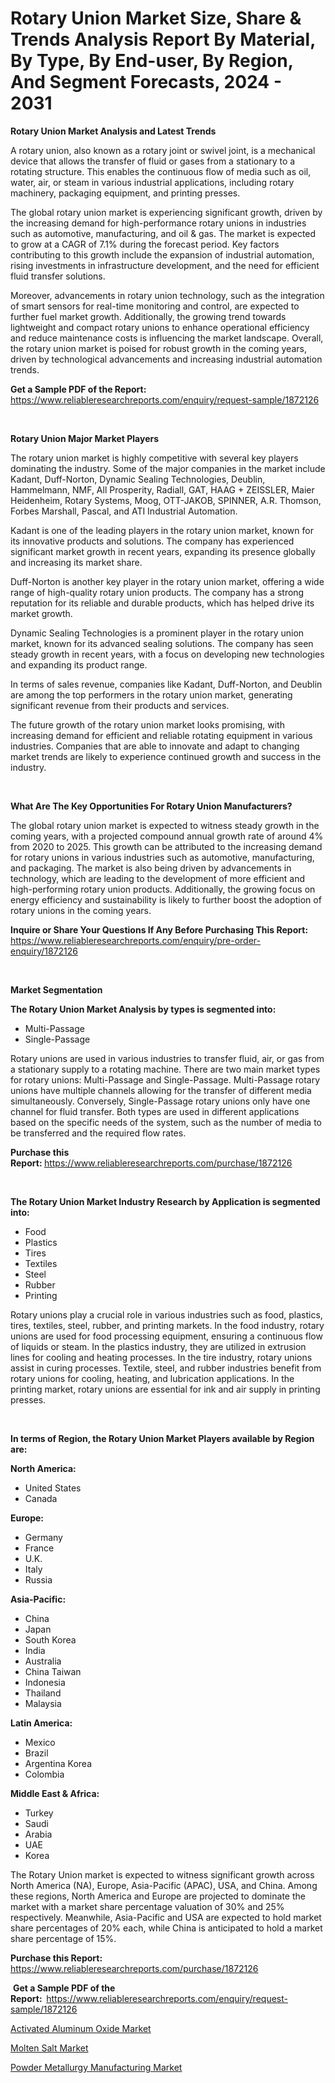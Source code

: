 <p><h1>Rotary Union Market Size, Share & Trends Analysis Report By Material, By Type, By End-user, By Region, And Segment Forecasts, 2024 - 2031</h1></p><p><strong>Rotary Union Market Analysis and Latest Trends</strong></p>
<p><p>A rotary union, also known as a rotary joint or swivel joint, is a mechanical device that allows the transfer of fluid or gases from a stationary to a rotating structure. This enables the continuous flow of media such as oil, water, air, or steam in various industrial applications, including rotary machinery, packaging equipment, and printing presses.</p><p>The global rotary union market is experiencing significant growth, driven by the increasing demand for high-performance rotary unions in industries such as automotive, manufacturing, and oil & gas. The market is expected to grow at a CAGR of 7.1% during the forecast period. Key factors contributing to this growth include the expansion of industrial automation, rising investments in infrastructure development, and the need for efficient fluid transfer solutions.</p><p>Moreover, advancements in rotary union technology, such as the integration of smart sensors for real-time monitoring and control, are expected to further fuel market growth. Additionally, the growing trend towards lightweight and compact rotary unions to enhance operational efficiency and reduce maintenance costs is influencing the market landscape. Overall, the rotary union market is poised for robust growth in the coming years, driven by technological advancements and increasing industrial automation trends.</p></p>
<p><strong>Get a Sample PDF of the Report:&nbsp;</strong> <a href="https://www.reliableresearchreports.com/enquiry/request-sample/1872126">https://www.reliableresearchreports.com/enquiry/request-sample/1872126</a></p>
<p>&nbsp;</p>
<p><strong>Rotary Union Major Market Players</strong></p>
<p><p>The rotary union market is highly competitive with several key players dominating the industry. Some of the major companies in the market include Kadant, Duff-Norton, Dynamic Sealing Technologies, Deublin, Hammelmann, NMF, All Prosperity, Radiall, GAT, HAAG + ZEISSLER, Maier Heidenheim, Rotary Systems, Moog, OTT-JAKOB, SPINNER, A.R. Thomson, Forbes Marshall, Pascal, and ATI Industrial Automation.</p><p>Kadant is one of the leading players in the rotary union market, known for its innovative products and solutions. The company has experienced significant market growth in recent years, expanding its presence globally and increasing its market share.</p><p>Duff-Norton is another key player in the rotary union market, offering a wide range of high-quality rotary union products. The company has a strong reputation for its reliable and durable products, which has helped drive its market growth.</p><p>Dynamic Sealing Technologies is a prominent player in the rotary union market, known for its advanced sealing solutions. The company has seen steady growth in recent years, with a focus on developing new technologies and expanding its product range.</p><p>In terms of sales revenue, companies like Kadant, Duff-Norton, and Deublin are among the top performers in the rotary union market, generating significant revenue from their products and services.</p><p>The future growth of the rotary union market looks promising, with increasing demand for efficient and reliable rotating equipment in various industries. Companies that are able to innovate and adapt to changing market trends are likely to experience continued growth and success in the industry.</p></p>
<p>&nbsp;</p>
<p><strong>What Are The Key Opportunities For Rotary Union Manufacturers?</strong></p>
<p><p>The global rotary union market is expected to witness steady growth in the coming years, with a projected compound annual growth rate of around 4% from 2020 to 2025. This growth can be attributed to the increasing demand for rotary unions in various industries such as automotive, manufacturing, and packaging. The market is also being driven by advancements in technology, which are leading to the development of more efficient and high-performing rotary union products. Additionally, the growing focus on energy efficiency and sustainability is likely to further boost the adoption of rotary unions in the coming years.</p></p>
<p><strong>Inquire or Share Your Questions If Any Before Purchasing This Report:</strong> <a href="https://www.reliableresearchreports.com/enquiry/pre-order-enquiry/1872126">https://www.reliableresearchreports.com/enquiry/pre-order-enquiry/1872126</a></p>
<p>&nbsp;</p>
<p><strong>Market Segmentation</strong></p>
<p><strong>The Rotary Union Market Analysis by types is segmented into:</strong></p>
<p><ul><li>Multi-Passage</li><li>Single-Passage</li></ul></p>
<p><p>Rotary unions are used in various industries to transfer fluid, air, or gas from a stationary supply to a rotating machine. There are two main market types for rotary unions: Multi-Passage and Single-Passage. Multi-Passage rotary unions have multiple channels allowing for the transfer of different media simultaneously. Conversely, Single-Passage rotary unions only have one channel for fluid transfer. Both types are used in different applications based on the specific needs of the system, such as the number of media to be transferred and the required flow rates.</p></p>
<p><strong>Purchase this Report:&nbsp;</strong><a href="https://www.reliableresearchreports.com/purchase/1872126">https://www.reliableresearchreports.com/purchase/1872126</a></p>
<p>&nbsp;</p>
<p><strong>The Rotary Union Market Industry Research by Application is segmented into:</strong></p>
<p><ul><li>Food</li><li>Plastics</li><li>Tires</li><li>Textiles</li><li>Steel</li><li>Rubber</li><li>Printing</li></ul></p>
<p><p>Rotary unions play a crucial role in various industries such as food, plastics, tires, textiles, steel, rubber, and printing markets. In the food industry, rotary unions are used for food processing equipment, ensuring a continuous flow of liquids or steam. In the plastics industry, they are utilized in extrusion lines for cooling and heating processes. In the tire industry, rotary unions assist in curing processes. Textile, steel, and rubber industries benefit from rotary unions for cooling, heating, and lubrication applications. In the printing market, rotary unions are essential for ink and air supply in printing presses.</p></p>
<p>&nbsp;</p>
<p><strong>In terms of Region, the Rotary Union Market Players available by Region are:</strong></p>
<p>
    <p> <strong> North America: </strong>
        <ul>
            <li>United States</li>
            <li>Canada</li>
        </ul>
        </p> 
    <p> <strong> Europe: </strong>
        <ul>
            <li>Germany</li>
            <li>France</li>
            <li>U.K.</li>
            <li>Italy</li>
            <li>Russia</li>
        </ul>
        </p> 
    <p> <strong> Asia-Pacific: </strong>
        <ul>
            <li>China</li>
            <li>Japan</li>
            <li>South Korea</li>
            <li>India</li>
            <li>Australia</li>
            <li>China Taiwan</li>
            <li>Indonesia</li>
            <li>Thailand</li>
            <li>Malaysia</li>
        </ul>
        </p> 
    <p> <strong> Latin America: </strong>
        <ul>
            <li>Mexico</li>
            <li>Brazil</li>
            <li>Argentina Korea</li>
            <li>Colombia</li>
        </ul>
        </p> 
    <p> <strong> Middle East & Africa: </strong>
        <ul>
            <li>Turkey</li>
            <li>Saudi</li>
            <li>Arabia</li>
            <li>UAE</li>
            <li>Korea</li>
        </ul>
    </p>
    </p>
<p><p>The Rotary Union market is expected to witness significant growth across North America (NA), Europe, Asia-Pacific (APAC), USA, and China. Among these regions, North America and Europe are projected to dominate the market with a market share percentage valuation of 30% and 25% respectively. Meanwhile, Asia-Pacific and USA are expected to hold market share percentages of 20% each, while China is anticipated to hold a market share percentage of 15%.</p></p>
<p><strong>Purchase this Report: </strong><a href="https://www.reliableresearchreports.com/purchase/1872126">https://www.reliableresearchreports.com/purchase/1872126</a></p>
<p>&nbsp;<strong>Get a Sample PDF of the Report:&nbsp;&nbsp;</strong><a href="https://www.reliableresearchreports.com/enquiry/request-sample/1872126">https://www.reliableresearchreports.com/enquiry/request-sample/1872126</a></p>
<p><strong></strong></p>
<p><p><a href="https://github.com/bmorecock/Market-Research-Report-List-2/blob/main/activated-aluminum-oxide-market.md">Activated Aluminum Oxide Market</a></p><p><a href="https://github.com/jsmusil/Market-Research-Report-List-2/blob/main/molten-salt-market.md">Molten Salt Market</a></p><p><a href="https://github.com/yemakinde/Market-Research-Report-List-1/blob/main/powder-metallurgy-manufacturing-market.md">Powder Metallurgy Manufacturing Market</a></p></p>